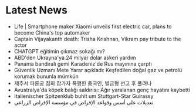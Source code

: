 # Latest News
-  Life | Smartphone maker Xiaomi unveils first electric car, plans to become China's top automaker
-  Captain Vijayakanth death: Trisha Krishnan, Vikram pay tribute to the actor
-  CHATGPT eğitimin çıkmaz sokağı mı?
-  ABD'den Ukrayna'ya 24 milyar dolar askeri yardım
-  Panama bandıralı gemi Karadeniz'de Rus mayınına çarptı
-  Güvenlik Uzmanı Mete Yarar açıkladı: Keşfedilen doğal gaz ve petrolü korumak bununla mümkün
-  제주서 파룬궁 집회 참가자 폭행한 중국인, 벌금형 선고 후 풀려나
-  Avustralya'da köpek balığı saldırısı: Ağır yaralanan genç hayatını kaybetti
-  Italienischer Spitzenklub buhlt um Stuttgart-Star Guirassy
-  تعديلات على أسس وقواعد الإقراض في مؤسسة الإقراض الزراعي
